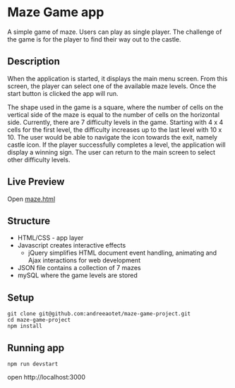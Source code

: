 # Maze Game app

A simple game of maze. 
Users can play as single player. The challenge of the game is for the player to find their way out to the castle.

## Description

When the application is started, it displays the main menu screen. From this screen, the player can select one of the available maze levels. Once the start button is clicked the app will run. 

The shape used in the game is a square, where the number of cells on the vertical side of the maze is equal to the number of cells on the horizontal side. Currently, there are 7 difficulty levels in the game. Starting with 4 x 4 cells for the first level, the difficulty increases up to the last level with 10 x 10. The user would be able to navigate the icon towards the exit, namely castle icon.
If the player successfully completes a level, the application will display a winning sign. The user can return to the main screen to select other difficulty levels.

## Live Preview

Open [maze.html](https://andreeaotet.github.io/maze-game-project/public/index.html)

## Structure

 - HTML/CSS - app layer
 - Javascript creates interactive effects
   - jQuery simplifies HTML document event handling, animating and Ajax interactions for web development
 - JSON file contains a collection of 7 mazes
 - mySQL where the game levels are stored

## Setup

```
git clone git@github.com:andreeaotet/maze-game-project.git
cd maze-game-project
npm install
```

## Running app

```
npm run devstart
```

open http://localhost:3000